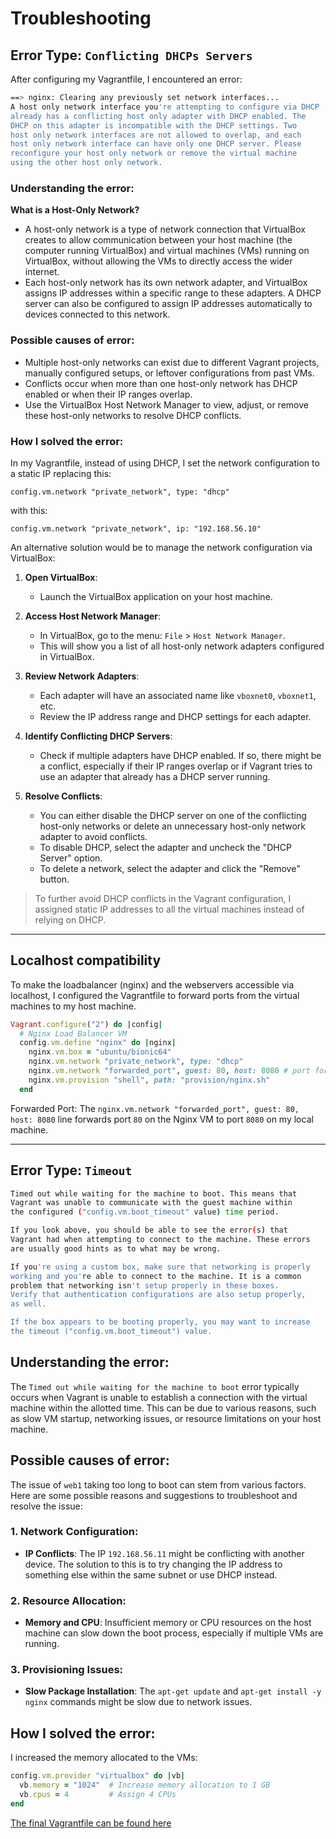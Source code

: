 # Troubleshooting

## Error Type: `Conflicting DHCPs Servers`

After configuring my Vagrantfile, I encountered an error:

```bash
==> nginx: Clearing any previously set network interfaces...
A host only network interface you're attempting to configure via DHCP
already has a conflicting host only adapter with DHCP enabled. The
DHCP on this adapter is incompatible with the DHCP settings. Two
host only network interfaces are not allowed to overlap, and each
host only network interface can have only one DHCP server. Please
reconfigure your host only network or remove the virtual machine
using the other host only network.
```

### Understanding the error:

**What is a Host-Only Network?**
- A host-only network is a type of network connection that VirtualBox creates to allow communication between your host machine (the computer running VirtualBox) and virtual machines (VMs) running on VirtualBox, without allowing the VMs to directly access the wider internet.
- Each host-only network has its own network adapter, and VirtualBox assigns IP addresses within a specific range to these adapters. A DHCP server can also be configured to assign IP addresses automatically to devices connected to this network.

### Possible causes of error:

- Multiple host-only networks can exist due to different Vagrant projects, manually configured setups, or leftover configurations from past VMs.
- Conflicts occur when more than one host-only network has DHCP enabled or when their IP ranges overlap.
- Use the VirtualBox Host Network Manager to view, adjust, or remove these host-only networks to resolve DHCP conflicts.

### How I solved the error:

In my Vagrantfile, instead of using DHCP, I set the network configuration to a static IP replacing this:
```vagrantfile
config.vm.network "private_network", type: "dhcp"
```

with this:

```vagrantfile
config.vm.network "private_network", ip: "192.168.56.10"
```

An alternative solution would be to manage the network configuration via VirtualBox:

1. **Open VirtualBox**:
   - Launch the VirtualBox application on your host machine.

2. **Access Host Network Manager**:
   - In VirtualBox, go to the menu: `File` > `Host Network Manager`.
   - This will show you a list of all host-only network adapters configured in VirtualBox.

3. **Review Network Adapters**:
   - Each adapter will have an associated name like `vboxnet0`, `vboxnet1`, etc.
   - Review the IP address range and DHCP settings for each adapter.

4. **Identify Conflicting DHCP Servers**:
   - Check if multiple adapters have DHCP enabled. If so, there might be a conflict, especially if their IP ranges overlap or if Vagrant tries to use an adapter that already has a DHCP server running.

5. **Resolve Conflicts**:
   - You can either disable the DHCP server on one of the conflicting host-only networks or delete an unnecessary host-only network adapter to avoid conflicts.
   - To disable DHCP, select the adapter and uncheck the "DHCP Server" option.
   - To delete a network, select the adapter and click the "Remove" button.

> To further avoid DHCP conflicts in the Vagrant configuration, I assigned static IP addresses to all the virtual machines instead of relying on DHCP.

---
## Localhost compatibility

To make the loadbalancer (nginx) and the webservers accessible via localhost, I configured the Vagrantfile to forward ports from the virtual machines to my host machine. 

```ruby
Vagrant.configure("2") do |config|
  # Nginx Load Balancer VM
  config.vm.define "nginx" do |nginx|
    nginx.vm.box = "ubuntu/bionic64"
    nginx.vm.network "private_network", type: "dhcp"
    nginx.vm.network "forwarded_port", guest: 80, host: 8080 # port forwarding
    nginx.vm.provision "shell", path: "provision/nginx.sh"
  end
  ```

  Forwarded Port: The `nginx.vm.network "forwarded_port", guest: 80, host: 8080` line forwards port `80` on the Nginx VM to port `8080` on my local machine.

---

## Error Type: `Timeout`

  ```bash
Timed out while waiting for the machine to boot. This means that
Vagrant was unable to communicate with the guest machine within
the configured ("config.vm.boot_timeout" value) time period.

If you look above, you should be able to see the error(s) that
Vagrant had when attempting to connect to the machine. These errors
are usually good hints as to what may be wrong.

If you're using a custom box, make sure that networking is properly
working and you're able to connect to the machine. It is a common
problem that networking isn't setup properly in these boxes.
Verify that authentication configurations are also setup properly,
as well.

If the box appears to be booting properly, you may want to increase
the timeout ("config.vm.boot_timeout") value.
  ```

## Understanding the error:

The `Timed out while waiting for the machine to boot` error typically occurs when Vagrant is unable to establish a connection with the virtual machine within the allotted time. This can be due to various reasons, such as slow VM startup, networking issues, or resource limitations on your host machine.

## Possible causes of error:

  The issue of `web1` taking too long to boot can stem from various factors. Here are some possible reasons and suggestions to troubleshoot and resolve the issue:

### 1. **Network Configuration**:
   - **IP Conflicts**: The IP `192.168.56.11` might be conflicting with another device. The solution to this is to try changing the IP address to something else within the same subnet or use DHCP instead.

### 2. **Resource Allocation**:
   - **Memory and CPU**: Insufficient memory or CPU resources on the host machine can slow down the boot process, especially if multiple VMs are running.

### 3. **Provisioning Issues**:
   - **Slow Package Installation**: The `apt-get update` and `apt-get install -y nginx` commands might be slow due to network issues.


## How I solved the error:

I increased the memory allocated to the VMs:

```ruby
config.vm.provider "virtualbox" do |vb|
  vb.memory = "1024"  # Increase memory allocation to 1 GB
  vb.cpus = 4         # Assign 4 CPUs
end
```

[The final Vagrantfile can be found here](https://github.com/TheInvincibleRalph/Pistis-DevOps/blob/master/Networking/Vagrantfile)
